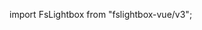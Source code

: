 import FsLightbox from "fslightbox-vue/v3";
<template>
<div>
	<button @click="toggler = !toggler">
		Open the lightbox.
	</button>

	<FsLightbox
		:toggler="toggler"
		:sources="[
			"/Images/Example.jpg",
			"https://i.imgur.com/fsyrScY.jpg",
			"https://www.youtube.com/watch?v=3nQNiWdeH2Q",
			"https://commondatastorage.googleapis.com/gtv-videos-bucket/sample/BigBuckBunny.mp4"
		]"
	/>
</div>
</template>

<script>
import FsLightbox from "fslightbox-vue";

export default {
	components: { FsLightbox },
	data() {
		return {
			toggler: false
		}
	}
};
</script>
